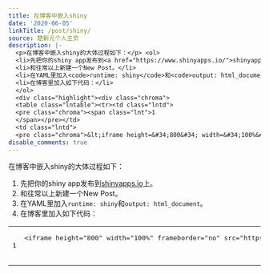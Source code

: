 ```yaml
---
title: 在博客中嵌入shiny
date: '2020-06-05'
linkTitle: /post/shiny/
source: 楚新元个人主页
description: |-
  <p>在博客中嵌入shiny的大体过程如下：</p> <ol>
  <li>先把你的shiny app发布到<a href="https://www.shinyapps.io/">shinyapps.io</a>上。</li>
  <li>和往常以上新建一个New Post。</li>
  <li>在YAML里加入<code>runtime: shiny</code>和<code>output: html_document</code>。</li>
  <li>在博客里加入如下代码：</li>
  </ol>
  <div class="highlight"><div class="chroma">
  <table class="lntable"><tr><td class="lntd">
  <pre class="chroma"><span class="lnt">1
  </span></pre></td>
  <td class="lntd">
  <pre class="chroma">&lt;iframe height=&#34;800&#34; width=&#34;100%&#34; frameborder=&#34;no&#34; src=&#34;https://chuxinyuan.shin ...
disable_comments: true
---
```

<p>在博客中嵌入shiny的大体过程如下：</p> <ol>
<li>先把你的shiny app发布到<a href="https://www.shinyapps.io/">shinyapps.io</a>上。</li>
<li>和往常以上新建一个New Post。</li>
<li>在YAML里加入<code>runtime: shiny</code>和<code>output: html_document</code>。</li>
<li>在博客里加入如下代码：</li>
</ol>
<div class="highlight"><div class="chroma">
<table class="lntable"><tr><td class="lntd">
<pre class="chroma"><span class="lnt">1
</span></pre></td>
<td class="lntd">
<pre class="chroma">&lt;iframe height=&#34;800&#34; width=&#34;100%&#34; frameborder=&#34;no&#34; src=&#34;https://chuxinyuan.shin ...